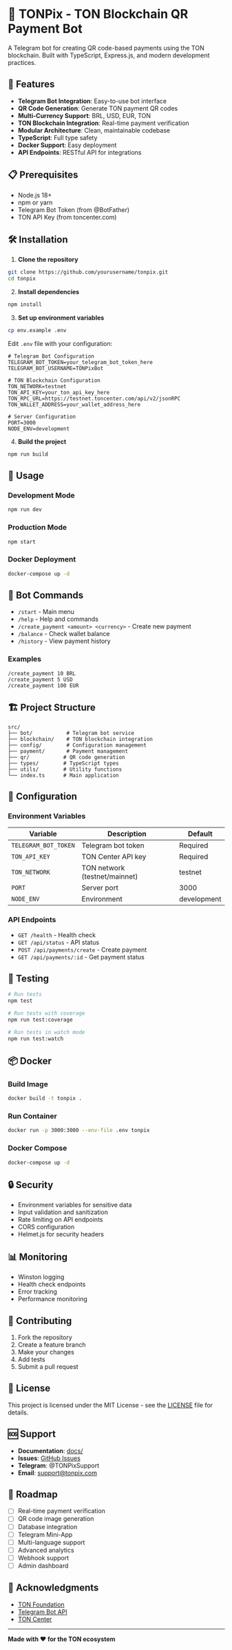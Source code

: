 # 🤖 TONPix - TON Blockchain QR Payment Bot

A Telegram bot for creating QR code-based payments using the TON blockchain. Built with TypeScript, Express.js, and modern development practices.

## 🚀 Features

- **Telegram Bot Integration**: Easy-to-use bot interface
- **QR Code Generation**: Generate TON payment QR codes
- **Multi-Currency Support**: BRL, USD, EUR, TON
- **TON Blockchain Integration**: Real-time payment verification
- **Modular Architecture**: Clean, maintainable codebase
- **TypeScript**: Full type safety
- **Docker Support**: Easy deployment
- **API Endpoints**: RESTful API for integrations

## 📋 Prerequisites

- Node.js 18+ 
- npm or yarn
- Telegram Bot Token (from @BotFather)
- TON API Key (from toncenter.com)

## 🛠️ Installation

1. **Clone the repository**
```bash
git clone https://github.com/yourusername/tonpix.git
cd tonpix
```

2. **Install dependencies**
```bash
npm install
```

3. **Set up environment variables**
```bash
cp env.example .env
```

Edit `.env` file with your configuration:
```env
# Telegram Bot Configuration
TELEGRAM_BOT_TOKEN=your_telegram_bot_token_here
TELEGRAM_BOT_USERNAME=TONPixBot

# TON Blockchain Configuration
TON_NETWORK=testnet
TON_API_KEY=your_ton_api_key_here
TON_RPC_URL=https://testnet.toncenter.com/api/v2/jsonRPC
TON_WALLET_ADDRESS=your_wallet_address_here

# Server Configuration
PORT=3000
NODE_ENV=development
```

4. **Build the project**
```bash
npm run build
```

## 🚀 Usage

### Development Mode
```bash
npm run dev
```

### Production Mode
```bash
npm start
```

### Docker Deployment
```bash
docker-compose up -d
```

## 📱 Bot Commands

- `/start` - Main menu
- `/help` - Help and commands
- `/create_payment <amount> <currency>` - Create new payment
- `/balance` - Check wallet balance
- `/history` - View payment history

### Examples
```
/create_payment 10 BRL
/create_payment 5 USD
/create_payment 100 EUR
```

## 🏗️ Project Structure

```
src/
├── bot/           # Telegram bot service
├── blockchain/    # TON blockchain integration
├── config/        # Configuration management
├── payment/       # Payment management
├── qr/           # QR code generation
├── types/        # TypeScript types
├── utils/        # Utility functions
└── index.ts      # Main application
```

## 🔧 Configuration

### Environment Variables

| Variable | Description | Default |
|----------|-------------|---------|
| `TELEGRAM_BOT_TOKEN` | Telegram bot token | Required |
| `TON_API_KEY` | TON Center API key | Required |
| `TON_NETWORK` | TON network (testnet/mainnet) | testnet |
| `PORT` | Server port | 3000 |
| `NODE_ENV` | Environment | development |

### API Endpoints

- `GET /health` - Health check
- `GET /api/status` - API status
- `POST /api/payments/create` - Create payment
- `GET /api/payments/:id` - Get payment status

## 🧪 Testing

```bash
# Run tests
npm test

# Run tests with coverage
npm run test:coverage

# Run tests in watch mode
npm run test:watch
```

## 📦 Docker

### Build Image
```bash
docker build -t tonpix .
```

### Run Container
```bash
docker run -p 3000:3000 --env-file .env tonpix
```

### Docker Compose
```bash
docker-compose up -d
```

## 🔒 Security

- Environment variables for sensitive data
- Input validation and sanitization
- Rate limiting on API endpoints
- CORS configuration
- Helmet.js for security headers

## 📊 Monitoring

- Winston logging
- Health check endpoints
- Error tracking
- Performance monitoring

## 🤝 Contributing

1. Fork the repository
2. Create a feature branch
3. Make your changes
4. Add tests
5. Submit a pull request

## 📄 License

This project is licensed under the MIT License - see the [LICENSE](LICENSE) file for details.

## 🆘 Support

- **Documentation**: [docs/](docs/)
- **Issues**: [GitHub Issues](https://github.com/yourusername/tonpix/issues)
- **Telegram**: @TONPixSupport
- **Email**: support@tonpix.com

## 🎯 Roadmap

- [ ] Real-time payment verification
- [ ] QR code image generation
- [ ] Database integration
- [ ] Telegram Mini-App
- [ ] Multi-language support
- [ ] Advanced analytics
- [ ] Webhook support
- [ ] Admin dashboard

## 🙏 Acknowledgments

- [TON Foundation](https://ton.org/)
- [Telegram Bot API](https://core.telegram.org/bots/api)
- [TON Center](https://toncenter.com/)

---

**Made with ❤️ for the TON ecosystem** 